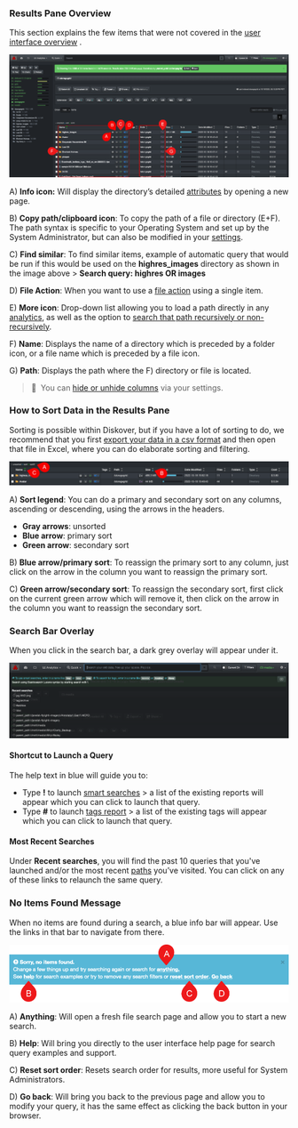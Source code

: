 <p id="results_pane"></p>

### Results Pane Overview

This section explains the few items that were not covered in the [user interface overview](#ui_overview) .

![Image: Main Features of the File Search Page](images/image_file_results_pane_overview_20230214.png)

A) **Info icon:** Will display the directory’s detailed [attributes](#attributes) by opening a new page.

B) **Copy path/clipboard icon**: To copy the path of a file or directory (E+F). The path syntax is specific to your Operating System and set up by the System Administrator, but can also be modified in your [settings](#path_translation).

C) **Find similar**: To find similar items, example of automatic query that would be run if this would be used on the **highres_images** directory as shown in the image above > **Search query: highres OR images**

D) **File Action**: When you want to use a [file action](#file_action) using a single item.

E) **More icon**:  Drop-down list  allowing you to load a path directly in any [analytics](#analytics), as well as the option to [search that path recursively or non-recursively](#recursive_search).

F) **Name**: Displays the name of a directory which is preceded by a folder icon, or a file name which is preceded by a file icon.

G) **Path**: Displays the path where the F) directory or file is located.

>🔆 &nbsp;You can [hide or unhide columns](#hide_columns) via your settings.

<p id="sort"></p>

### How to Sort Data in the Results Pane

Sorting is possible within Diskover, but if you have a lot of sorting to do, we recommend that you first [export your data in a csv format](#export) and then open that file in Excel, where you can do elaborate sorting and filtering.

![Image: Main Features of the File Search Page](images/image_file_search_page_sort_data.png)

A) **Sort legend**: You can do a primary and secondary sort on any columns, ascending or descending, using the arrows in the headers.
  - **Gray arrows**: unsorted
  - **Blue arrow**: primary sort
  - **Green arrow**: secondary sort

B) **Blue arrow/primary sort**: To reassign the primary sort to any column, just click on the arrow in the column you want to reassign the primary sort.

C) **Green arrow/secondary sort**: To reassign the secondary sort, first click on the current green arrow which will remove it, then click on the arrow in the column you want to reassign the secondary sort.

<p id="search_bar_overlay"></p>

### Search Bar Overlay

When you click in the search bar, a dark grey overlay will appear under it.

![Image: Grey Overlay when Clicking in Search Bar](images/image_file_search_grey_overlay_when_clicking_searchbar.png)

#### Shortcut to Launch a Query
The help text in blue will guide you to:

  - Type **!** to launch [smart searches](#smart_searches) > a list of the existing reports will appear which you can click to launch that query.
  - Type **#** to launch [tags report](#tags_report) > a list of the existing tags will appear which you can click to launch that query.

#### Most Recent Searches

Under **Recent searches**, you will find the past 10 queries that you've launched and/or the most recent [paths](#path) you’ve visited. You can click on any of these links to relaunch the same query.

### No Items Found Message

When no items are found during a search, a blue info bar will appear. Use the links in that bar to navigate from there.

![Image: No Items Found](images/image_file_search_no_item_found.png)

A) **Anything**: Will open a fresh file search page and allow you to start a new search.

B) **Help**: Will bring you directly to the user interface help page for search query examples and support.

C) **Reset sort order**: Resets search order for results, more useful for System Administrators.

D) **Go back**: Will bring you back to the previous page and allow you to modify your query, it has the same effect as clicking the back button in your browser.
